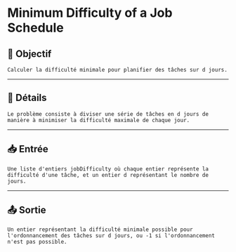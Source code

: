 # Minimum Difficulty of a Job Schedule

## 🎯 Objectif

    Calculer la difficulté minimale pour planifier des tâches sur d jours.

---

## 📝 Détails

    Le problème consiste à diviser une série de tâches en d jours de manière à minimiser la difficulté maximale de chaque jour.

---

## 📥 Entrée

    Une liste d'entiers jobDifficulty où chaque entier représente la difficulté d'une tâche, et un entier d représentant le nombre de jours.

---

## 📤 Sortie

    Un entier représentant la difficulté minimale possible pour l'ordonnancement des tâches sur d jours, ou -1 si l'ordonnancement n'est pas possible.

